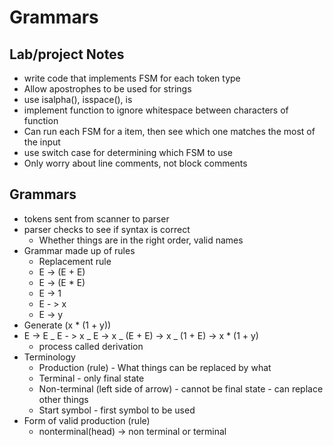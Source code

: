 # Grammars

## Lab/project Notes

- write code that implements FSM for each token type
- Allow apostrophes to be used for strings
- use isalpha(), isspace(), is
- implement function to ignore whitespace between characters of function
- Can run each FSM for a item, then see which one matches the most of the input
- use switch case for determining which FSM to use
- Only worry about line comments, not block comments

## Grammars

- tokens sent from scanner to parser
- parser checks to see if syntax is correct
  - Whether things are in the right order, valid names
- Grammar made up of rules
  - Replacement rule
  - E -> (E + E)
  - E -> (E \* E)
  - E -> 1
  - E - > x
  - E -> y
- Generate (x \* (1 + y))
- E -> E _ E - > x _ E -> x _ (E + E) -> x _ (1 + E) -> x \* (1 + y)
  - process called derivation
- Terminology
  - Production (rule) - What things can be replaced by what
  - Terminal - only final state
  - Non-terminal (left side of arrow) - cannot be final state - can replace other things
  - Start symbol - first symbol to be used
- Form of valid production (rule)
  - nonterminal(head) -> non terminal or terminal
